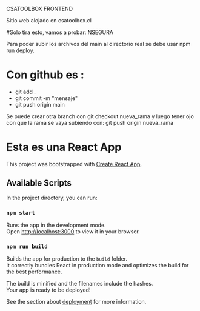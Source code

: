 CSATOOLBOX FRONTEND

Sitio web alojado en csatoolbox.cl



#Solo tira esto, vamos a probar: NSEGURA

Para poder subir los archivos del main al directorio real se debe usar npm run deploy.

# Con github es : 
- git add .
- git commit -m "mensaje"
- git push origin main

Se puede crear otra branch con 
git checkout nueva_rama
y luego tener ojo con que la rama se vaya subiendo con: git push origin nueva_rama

# Esta es una React App

This project was bootstrapped with [Create React App](https://github.com/facebook/create-react-app).

## Available Scripts

In the project directory, you can run:

### `npm start`

Runs the app in the development mode.\
Open [http://localhost:3000](http://localhost:3000) to view it in your browser.

### `npm run build`

Builds the app for production to the `build` folder.\
It correctly bundles React in production mode and optimizes the build for the best performance.

The build is minified and the filenames include the hashes.\
Your app is ready to be deployed!

See the section about [deployment](https://facebook.github.io/create-react-app/docs/deployment) for more information.

